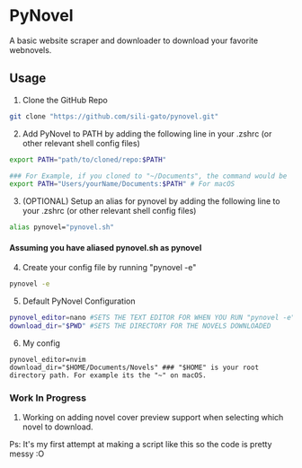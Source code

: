 # PyNovel
A basic website scraper and downloader to download your favorite webnovels.

## Usage
1. Clone the GitHub Repo 
```sh
git clone "https://github.com/sili-gato/pynovel.git"
```
2. Add PyNovel to PATH by adding the following line in your .zshrc (or other relevant shell config files)
```sh
export PATH="path/to/cloned/repo:$PATH"

### For Example, if you cloned to "~/Documents", the command would be
export PATH="Users/yourName/Documents:$PATH" # For macOS
```
3. (OPTIONAL) Setup an alias for pynovel by adding the following line to your .zshrc (or other relevant shell config files)
```sh
alias pynovel="pynovel.sh" 
```
#### Assuming you have aliased pynovel.sh as pynovel
4. Create your config file by running "pynovel -e"
```sh
pynovel -e
```
5. Default PyNovel Configuration
```sh
pynovel_editor=nano #SETS THE TEXT EDITOR FOR WHEN YOU RUN "pynovel -e"
download_dir="$PWD" #SETS THE DIRECTORY FOR THE NOVELS DOWNLOADED
```
6. My config
```
pynovel_editor=nvim
download_dir="$HOME/Documents/Novels" ### "$HOME" is your root directory path. For example its the "~" on macOS.
```

### Work In Progress
1. Working on adding novel cover preview support when selecting which novel to download.



Ps: It's my first attempt at making a script like this so the code is pretty messy :O
